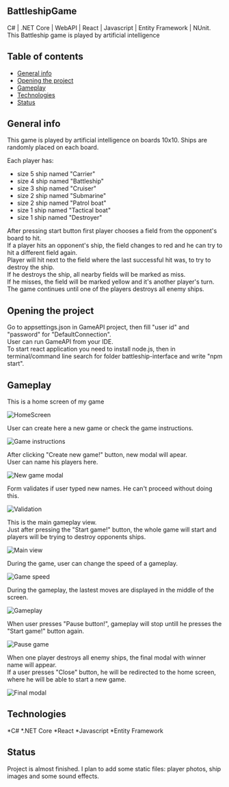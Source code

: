 ## BattleshipGame
C# | .NET Core | WebAPI | React | Javascript | Entity Framework | NUnit.<br />
This Battleship game is played by artificial intelligence

## Table of contents
* [General info](#general-info)
* [Opening the project](#Opening-the-project)
* [Gameplay](#gameplay)
* [Technologies](#technologies)
* [Status](#status)

## General info
This game is played by artificial intelligence on boards 10x10.
Ships are randomly placed on each board.

Each player has:
- size 5 ship named "Carrier"
- size 4 ship named "Battleship"
- size 3 ship named "Cruiser"
- size 2 ship named "Submarine"
- size 2 ship named "Patrol boat"
- size 1 ship named "Tactical boat"
- size 1 ship named "Destroyer"

After pressing start button first player chooses a field from the opponent's board to hit.<br />
If a player hits an opponent's ship, the field changes to red and he can try to hit a different field again.<br />
Player will hit next to the field where the last successful hit was, to try to destroy the ship.<br />
If he destroys the ship, all nearby fields will be marked as miss.<br />
If he misses, the field will be marked yellow and it's another player's turn.<br />
The game continues until one of the players destroys all enemy ships.<br />

## Opening the project

Go to appsettings.json in GameAPI project, then fill "user id" and "password" for "DefaultConnection".<br />
User can run GameAPI from your IDE.<br />
To start react application you need to install node.js, then in terminal/command line search for folder battleship-interface and write "npm start".

## Gameplay

This is a home screen of my game

![HomeScreen](https://user-images.githubusercontent.com/28674766/116146514-dddb0100-a6de-11eb-809e-293780c7e016.png)


User can create here a new game or check the game instructions.

![Game instructions](https://user-images.githubusercontent.com/28674766/116146528-e16e8800-a6de-11eb-94b1-8b8fb3cd5055.png)


After clicking "Create new game!" button, new modal will apear.<br />
User can name his players here.

![New game modal](https://user-images.githubusercontent.com/28674766/116146547-e59aa580-a6de-11eb-9542-dceb73a94826.png)


Form validates if user typed new names. He can't proceed without doing this.

![Validation](https://user-images.githubusercontent.com/28674766/116146453-ce5bb800-a6de-11eb-8d06-04e1f1c1f37d.png)

This is the main gameplay view.<br />
Just after pressing the "Start game!" button, the whole game will start and players will be trying to destroy opponents ships.

![Main view](https://user-images.githubusercontent.com/28674766/116146399-c0a63280-a6de-11eb-8681-5cd5dd667ac4.png)

During the game, user can change the speed of a gameplay.

![Game speed](https://user-images.githubusercontent.com/28674766/116146375-b84df780-a6de-11eb-9fcb-5cbb0bd89387.png)


During the gameplay, the lastest moves are displayed in the middle of the screen.

![Gameplay](https://user-images.githubusercontent.com/28674766/116146342-ae2bf900-a6de-11eb-9f81-9cf4f11c40cc.png)

When user presses "Pause button!", gameplay will stop untill he presses the "Start game!" button again.

![Pause game](https://user-images.githubusercontent.com/28674766/116146302-a3716400-a6de-11eb-8925-e3c6d3c5cc42.png)

When one player destroys all enemy ships, the final modal with winner name will appear.<br />
If a user presses "Close" button, he will be redirected to the home screen, where he will be able to start a new game.

![Final modal](https://user-images.githubusercontent.com/28674766/116146239-8f2d6700-a6de-11eb-8912-c34f0ec7d581.png)


## Technologies
*C#
*.NET Core
*React
*Javascript
*Entity Framework

## Status
Project is almost finished. I plan to add some static files: player photos, ship images and some sound effects.
